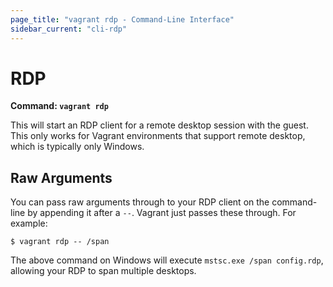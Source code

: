 ```yaml
---
page_title: "vagrant rdp - Command-Line Interface"
sidebar_current: "cli-rdp"
---
```


# RDP

**Command: `vagrant rdp`**

This will start an RDP client for a remote desktop session with the
guest. This only works for Vagrant environments that support remote
desktop, which is typically only Windows.

## Raw Arguments

You can pass raw arguments through to your RDP client on the
command-line by appending it after a `--`. Vagrant just passes
these through. For example:

```shell
$ vagrant rdp -- /span
```

The above command on Windows will execute `mstsc.exe /span config.rdp`,
allowing your RDP to span multiple desktops.
